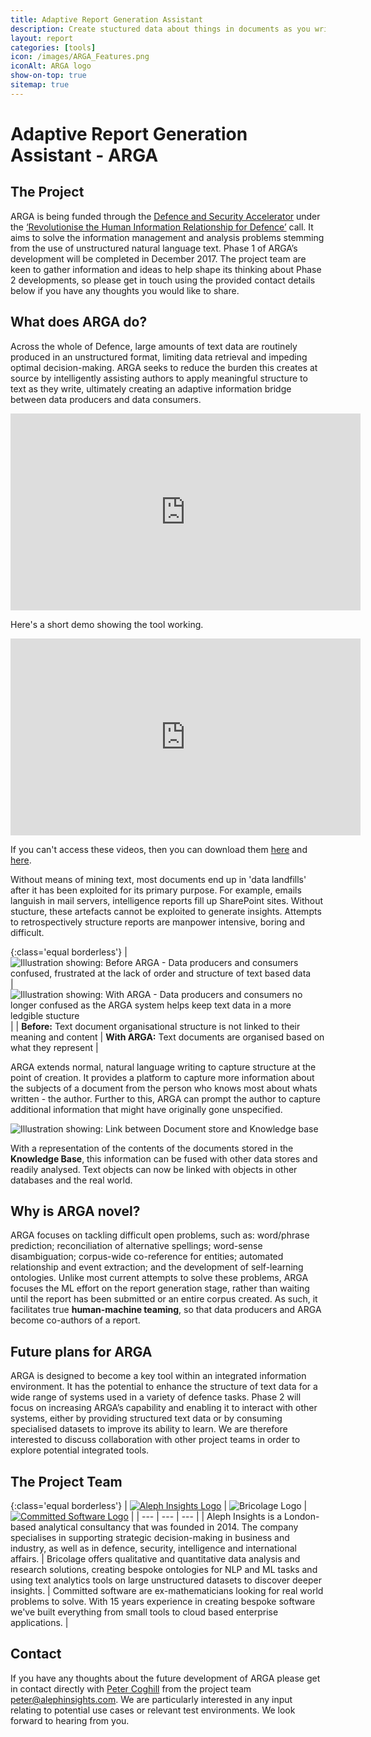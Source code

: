```yaml
---
title: Adaptive Report Generation Assistant
description: Create stuctured data about things in documents as you write.
layout: report
categories: [tools]
icon: /images/ARGA_Features.png
iconAlt: ARGA logo
show-on-top: true
sitemap: true
---
```


# Adaptive Report Generation Assistant - ARGA

## The Project

ARGA is being funded through the [Defence and Security Accelerator](https://www.gov.uk/government/organisations/defence-and-security-accelerator) under the [‘Revolutionise the Human Information Relationship for Defence’](https://www.gov.uk/government/publications/accelerator-themed-competition-revolutionise-the-human-information-relationship-for-defence) call.  It aims to solve the information management and analysis problems stemming from the use of unstructured natural language text. Phase 1 of ARGA’s development will be completed in December 2017. The project team are keen to gather information and ideas to help shape its thinking about Phase 2 developments, so please get in touch using the provided contact details below if you have any thoughts you would like to share.

## What does ARGA do?

Across the whole of Defence, large amounts of text data are routinely produced in an unstructured format, limiting data retrieval and impeding optimal decision-making. ARGA seeks to reduce the burden this creates at source by intelligently assisting authors to apply meaningful structure to text as they write, ultimately creating an adaptive information bridge between data producers and data consumers.

<center>
<iframe width="560" height="315" src="https://www.youtube.com/embed/K79C8DcY8QE?ecver=1" frameborder="0" allow="autoplay; encrypted-media" allowfullscreen></iframe>
</center>

Here's a short demo showing the tool working.
<center>
<iframe width="560" height="315" src="https://www.youtube.com/embed/Z0u0XpdsSB0" frameborder="0" allow="autoplay; encrypted-media" allowfullscreen></iframe>
</center>

If you can't access these videos, then you can download them [here](https://00e9e64bac3d37631e134940b7087d650ea8d9c4f317745818-apidata.googleusercontent.com/download/storage/v1/b/www.arga.uk/o/arga-concept.mp4?qk=AD5uMEu8qMnh3nsVxQLm0D6A8enDTP7yICiIoE4jZTLF4tQWc_9C30VMJNkxf4gGoKxFALUZuAy7COmGLP6H-s1_ZTuDbj6flcz8HRd1b1yv-r1kT1OyUpGse1mF20e2naKheCz_QHUplk934wo4KIO0NoEcCvx-A_p9lJnrJp-ziaMOuLjXJ7Pwp_Q5F8iCUvXs5_NKISHzyhQ8jVLL_qKfnrTtTqGZcR60Yrb-ZtpNDhwzePyy-cBCFLYuRRjLmTCxFGC3yYPJqIksbM9Qo5JIPBUUyIdxCiKtQcteFMBlIKmD_ND322B-bIiH77VUqkL3pnxdeQ4IhCsm47UGHk6vDoJche_aFUpGdrseQfmZif7KACcCPPrEfopG5Xe5_ELvZV-sMPPvyhOXzeCZTaFhxuihAUKflP6g8xTBtxZHlIXApYtESG_XNQQWub2MkTChNvFIoEnHGcsCXXecps07DGPZ1ZYVeg-Ttw3yuRzz_5cAfaPnctWneveZ6dvUhI26V_2lVjpkRJ4bm6vJ5rtpobic_zsqdWDQf_66WT3piw25D70-atC_sRu88TdUytQKhOicN7L0QcRTWDcSDH7aRGOjLcgOTTvtHt-3yGGhdJ-WGRyMO-5zFsHE5VADvhtdWnPRoIIw8Vw8G-jhzl86IIwKdOZ4_GcmOYHzDvxx45WyXACAfRVwajNs2S1Zvj3oP4lzYT1jYx90CeXwtbQvCcd9YomimaDEWMQ4XQ3EeIpbXmRHEH0) and [here](https://00e9e64bac7768e08ebfd808d9839a56a080954408e6a6589a-apidata.googleusercontent.com/download/storage/v1/b/www.arga.uk/o/arga-demo-short.mp4?qk=AD5uMEtOsRZSPhj5MvJMrDTf4d_Gn4qFI519b9xSp4hn-gwGbaTOOA2YYfxOAjEZPVriUcF6svI6wjKSSLe9lWgyr1MnK1tFg0Wewd3-v8Vd0Qrxm9z1ovkdDCLOK8oGacA_VNq5ItodxnbBkx0-0M6rGFG3bL17Hc0KXLDwFlGXezTrtVUF0WifaDxJw7dCC9dUAijZsJp48zzqe-H47yQbtKc3c156W_Ani8t3-sCgNueQ3aYN8CO3KY-JNZWRwXvwCfio9vjM6CwK8G9mtUnPGieHjmh6z0CASF254yVYc26E-UDwLp3rLtdotuNbgM-vjvdppyWX2HT4QEcIjy3lqQSnYxWnRUT0en0YOsT1YCw6mX-gJv2tsodD97nVhoSMk6fjee0u5iOLlbRdl6jI6egrilpW3s39Vi4FVax9DbrBLoVGZKi7BSK88gxa4iwsrYesHdj18XFOUVSJWpLn8aEL4h4nZsC2Emuix9tbbKD__z_NQMz7U3EJJwmytjrtso404gArZtCK7k5L1em-kF4MxT-5AY51qCI6TairVeTtZfr0eaBmSFQYJJ_gkWUF6-sS_L9_IZ5Orn_gamvA5hWBmsPy4OLhgr9DRuKwALRyx33AcCfszHZhEVxk7hDbPDwRB1zQNzVJOqJrx-IsJcsnV41dmNBxgc5MsnsYYnyVj0P-JDkYWzXJOsYqY5mSmYfOsJwlgUerIY2Rf9BkZUyD93-fqsyr3axzG6HjMHMm4Q2Q_Wc).

Without means of mining text, most documents end up in 'data landfills' after it has been exploited for its primary purpose. For example, emails languish in mail servers, intelligence reports fill up SharePoint sites. Without stucture, these artefacts cannot be exploited to generate insights. Attempts to retrospectively structure reports are manpower intensive, boring and difficult.

{:class='equal borderless'}
| ![Illustration showing: Before ARGA - Data producers and consumers confused, frustrated at the lack of order and structure of text based data](../images/ARGAbeforeARGA.png) | ![Illustration showing: With ARGA - Data producers and consumers no longer confused as the ARGA system helps keep text data in a more ledgible stucture](../images/ARGAafterARGA.png) |
| **Before:** Text document organisational structure is not linked to their meaning and content | **With ARGA:** Text documents are organised based on what they represent |

ARGA extends normal, natural language writing to capture structure at the point of creation. It provides a platform to capture more information about the subjects of a document from the person who knows most about whats written - the author. Further to this, ARGA can prompt the author to capture additional information that might have originally gone unspecified.

![Illustration showing: Link between Document store and Knowledge base](../images/ARGAkblink.png)

With a representation of the contents of the documents stored in the **Knowledge Base**, this information can be fused with other data stores and readily analysed. Text objects can now be linked with objects in other databases and the real world.

## Why is ARGA novel?

ARGA focuses on tackling difficult open problems, such as: word/phrase prediction;  reconciliation of alternative spellings; word-sense disambiguation; corpus-wide co-reference for entities; automated relationship and event extraction; and the development of self-learning ontologies. Unlike most current attempts to solve these problems, ARGA focuses the ML effort on the report generation stage, rather than waiting until the report has been submitted or an entire corpus created. As such, it facilitates true **human-machine teaming**, so that data producers and ARGA become co-authors of a report.

## Future plans for ARGA

ARGA is designed to become a key tool within an integrated information environment. It has the potential to enhance the structure of text data for a wide range of systems used in a variety of defence tasks. Phase 2 will focus on increasing ARGA’s capability and enabling it to interact with other systems, either by providing structured text data or by consuming specialised datasets to improve its ability to learn. We are therefore interested to discuss collaboration with other project teams in order to explore potential integrated tools.

## The Project Team

{:class='equal borderless'}
| [![Aleph Insights Logo](../images/logo_aleph.png)](www.alephinsights.com) | ![Bricolage Logo](../images/logo_bricolage.png) | [![Committed Software Logo](../images/logo_committed.png)](http://committed.software/) |
| --- | --- | --- |
| Aleph Insights is a London-based analytical consultancy that was founded in 2014. The company specialises in supporting strategic decision-making in business and industry, as well as in defence, security, intelligence and international affairs. |  Bricolage offers qualitative and quantitative data analysis and research solutions, creating bespoke ontologies for NLP and ML tasks and using text analytics tools on large unstructured datasets to discover deeper insights. | Committed software are ex-mathematicians looking for real world problems to solve. With 15 years experience in creating bespoke software we've built everything from small tools to cloud based enterprise applications. |

## Contact

If you have any thoughts about the future development of ARGA please get in contact directly with [Peter Coghill](https://www.linkedin.com/in/coghill/) from the project team [peter@alephinsights.com](mailto:peter@alephinsights.com?Subject=ARGA). We are particularly interested in any input relating to potential use cases or relevant test environments. We look forward to hearing from you.
